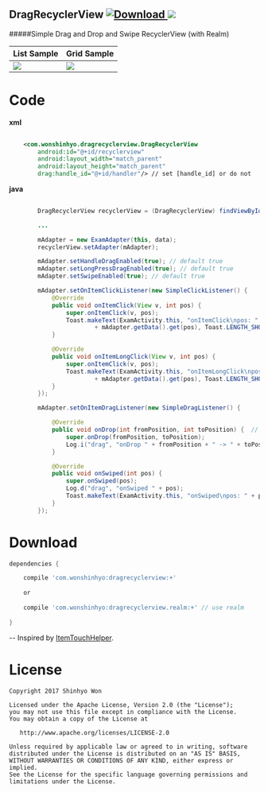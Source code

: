 ## DragRecyclerView [ ![Download](https://api.bintray.com/packages/shinhyo/maven/dragrecyclerview/images/download.svg) ](https://bintray.com/shinhyo/maven/dragrecyclerview/_latestVersion) <a href="http://www.methodscount.com/?lib=com.wonshinhyo%3Adragrecyclerview%3A1.0.2"><img src="https://img.shields.io/badge/Size-12 KB-e91e63.svg"/></a>

#####Simple Drag and Drop and Swipe RecyclerView (with Realm)
<br />

List Sample | Grid Sample
---- | ----
![](web/list.gif) |![](web/grid.gif) 

Code
====

**xml**
```xml
    
    <com.wonshinhyo.dragrecyclerview.DragRecyclerView
        android:id="@+id/recyclerview"
        android:layout_width="match_parent"
        android:layout_height="match_parent"
        drag:handle_id="@+id/handler"/> // set [handle_id] or do not


```
 
**java**
```java
        
        DragRecyclerView recyclerView = (DragRecyclerView) findViewById(R.id.recyclerview);

        ...

        mAdapter = new ExamAdapter(this, data);
        recyclerView.setAdapter(mAdapter);

        mAdapter.setHandleDragEnabled(true); // default true
        mAdapter.setLongPressDragEnabled(true); // default true
        mAdapter.setSwipeEnabled(true); // default true

        mAdapter.setOnItemClickListener(new SimpleClickListener() {
            @Override
            public void onItemClick(View v, int pos) {
                super.onItemClick(v, pos);
                Toast.makeText(ExamActivity.this, "onItemClick\npos: " + pos + " text: "
                        + mAdapter.getData().get(pos), Toast.LENGTH_SHORT).show();
            }

            @Override
            public void onItemLongClick(View v, int pos) {
                super.onItemClick(v, pos);
                Toast.makeText(ExamActivity.this, "onItemLongClick\npos: " + pos + " text: "
                        + mAdapter.getData().get(pos), Toast.LENGTH_SHORT).show();
            }
        });

        mAdapter.setOnItemDragListener(new SimpleDragListener() {

            @Override
            public void onDrop(int fromPosition, int toPosition) {  // single callback
                super.onDrop(fromPosition, toPosition);
                Log.i("drag", "onDrop " + fromPosition + " -> " + toPosition);
            }

            @Override
            public void onSwiped(int pos) {
                super.onSwiped(pos);
                Log.d("drag", "onSwiped " + pos);
                Toast.makeText(ExamActivity.this, "onSwiped\npos: " + pos, Toast.LENGTH_SHORT).show();
            }
        });

```

Download
=======

```groovy
dependencies {

    compile 'com.wonshinhyo:dragrecyclerview:+'
    
    or 
    
    compile 'com.wonshinhyo:dragrecyclerview.realm:+' // use realm
     
}
```



--
Inspired by [ItemTouchHelper](https://github.com/iPaulPro/Android-ItemTouchHelper-Demo).


License
=======

    Copyright 2017 Shinhyo Won

    Licensed under the Apache License, Version 2.0 (the "License");
    you may not use this file except in compliance with the License.
    You may obtain a copy of the License at

       http://www.apache.org/licenses/LICENSE-2.0

    Unless required by applicable law or agreed to in writing, software
    distributed under the License is distributed on an "AS IS" BASIS,
    WITHOUT WARRANTIES OR CONDITIONS OF ANY KIND, either express or implied.
    See the License for the specific language governing permissions and
    limitations under the License.
